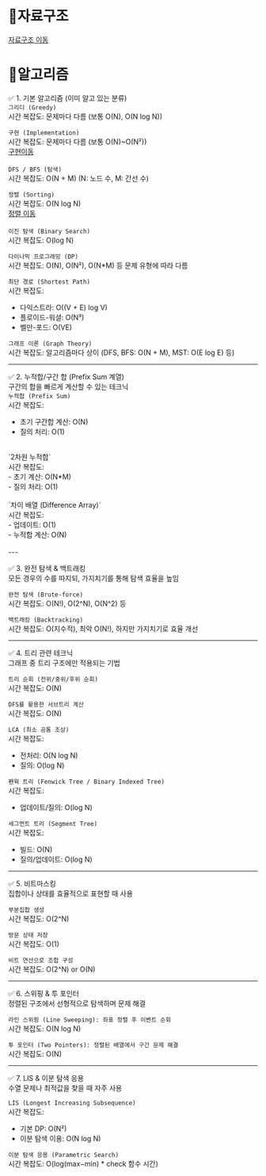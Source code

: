 # 📗자료구조
[자료구조 이동](https://github.com/sungw00ng/Today_I_Learn/blob/main/%EC%9E%90%EB%A3%8C%EA%B5%AC%EC%A1%B0/%EC%A3%BC%EC%9A%94%EC%9E%90%EB%A3%8C%EA%B5%AC%EC%A1%B0%EC%8B%9C%EA%B0%84%EB%B3%B5%EC%9E%A1%EB%8F%84%EC%A0%95%EB%A6%AC.md) <br>
# 📙알고리즘
✅ 1. 기본 알고리즘 (이미 알고 있는 분류)  <br>
`그리디 (Greedy)`  <br>
시간 복잡도: 문제마다 다름 (보통 O(N), O(N log N))<br>

`구현 (Implementation)` <br>
시간 복잡도: 문제마다 다름 (보통 O(N)~O(N²)) <br>
[구현이동](https://github.com/sungw00ng/Today_I_Learn/tree/main/%EC%9E%90%EB%A3%8C%EA%B5%AC%EC%A1%B0/Implementation) <br><br>
`DFS / BFS (탐색)` <br>
시간 복잡도: O(N + M) (N: 노드 수, M: 간선 수) <br>

`정렬 (Sorting)`   <br>
시간 복잡도: O(N log N)<br>
[정렬 이동](https://github.com/sungw00ng/Today_I_Learn/tree/main/%EC%9E%90%EB%A3%8C%EA%B5%AC%EC%A1%B0/Sortings) <br>
<br>
`이진 탐색 (Binary Search)`   <br>
시간 복잡도: O(log N) <br>

`다이나믹 프로그래밍 (DP)`  <br>
시간 복잡도: O(N), O(N²), O(N*M) 등 문제 유형에 따라 다름<br>

`최단 경로 (Shortest Path)`  <br>
시간 복잡도:  <br>
- 다익스트라: O((V + E) log V)  <br>
- 플로이드-워셜: O(N³)  <br>
- 벨만-포드: O(VE)<br>

`그래프 이론 (Graph Theory)`  <br>
시간 복잡도: 알고리즘마다 상이 (DFS, BFS: O(N + M), MST: O(E log E) 등)<br>

---

✅ 2. 누적합/구간 합 (Prefix Sum 계열)  <br>
구간의 합을 빠르게 계산할 수 있는 테크닉  <br>
`누적합 (Prefix Sum)`  <br>
시간 복잡도:  <br>
- 초기 구간합 계산: O(N)  <br>
- 질의 처리: O(1)<br>
<br>
`2차원 누적합`  <br>
시간 복잡도:  <br>
- 초기 계산: O(N*M)  <br>
- 질의 처리: O(1)<br>
<br>
`차이 배열 (Difference Array)`  <br>
시간 복잡도:  <br>
- 업데이트: O(1)  <br>
- 누적합 계산: O(N)<br>
<br>
---

✅ 3. 완전 탐색 & 백트래킹  <br>
모든 경우의 수를 따지되, 가지치기를 통해 탐색 효율을 높임  <br>

`완전 탐색 (Brute-force)`  <br>
시간 복잡도: O(N!), O(2^N), O(N^2) 등<br>

`백트래킹 (Backtracking)`  <br>
시간 복잡도: O(지수적), 최악 O(N!), 하지만 가지치기로 효율 개선<br>

---

✅ 4. 트리 관련 테크닉  <br>
그래프 중 트리 구조에만 적용되는 기법  <br>

`트리 순회 (전위/중위/후위 순회)`  <br>
시간 복잡도: O(N)<br>

`DFS를 활용한 서브트리 계산`  <br>
시간 복잡도: O(N)<br>

`LCA (최소 공통 조상)`  <br>
시간 복잡도:  <br>
- 전처리: O(N log N)  <br>
- 질의: O(log N)<br>

`펜윅 트리 (Fenwick Tree / Binary Indexed Tree)`  <br>
시간 복잡도:  <br>
- 업데이트/질의: O(log N)<br>

`세그먼트 트리 (Segment Tree)`  <br>
시간 복잡도:  <br>
- 빌드: O(N)  <br>
- 질의/업데이트: O(log N)<br>

---

✅ 5. 비트마스킹  <br>
집합이나 상태를 효율적으로 표현할 때 사용  <br>

`부분집합 생성`  <br>
시간 복잡도: O(2^N)<br>

`방문 상태 저장`  <br>
시간 복잡도: O(1)<br>

`비트 연산으로 조합 구성`  <br>
시간 복잡도: O(2^N) or O(N)<br>

---

✅ 6. 스위핑 & 투 포인터  <br>
정렬된 구조에서 선형적으로 탐색하며 문제 해결  <br>

`라인 스위핑 (Line Sweeping): 좌표 정렬 후 이벤트 순회`  <br>
시간 복잡도: O(N log N)<br>

`투 포인터 (Two Pointers): 정렬된 배열에서 구간 문제 해결`  <br>
시간 복잡도: O(N)<br>

---

✅ 7. LIS & 이분 탐색 응용  <br>
수열 문제나 최적값을 찾을 때 자주 사용  <br>

`LIS (Longest Increasing Subsequence)`  <br>
시간 복잡도:  <br>
- 기본 DP: O(N²)  <br>
- 이분 탐색 이용: O(N log N)  <br>

`이분 탐색 응용 (Parametric Search)`  <br>
시간 복잡도: O(log(max−min) * check 함수 시간)<br>
